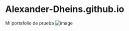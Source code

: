 # Alexander-Dheins.github.io
Mi portafolio de prueba
![image](https://user-images.githubusercontent.com/55365356/229316270-dcbb187f-4e9d-4c8e-9b36-7823381ad09f.png)
